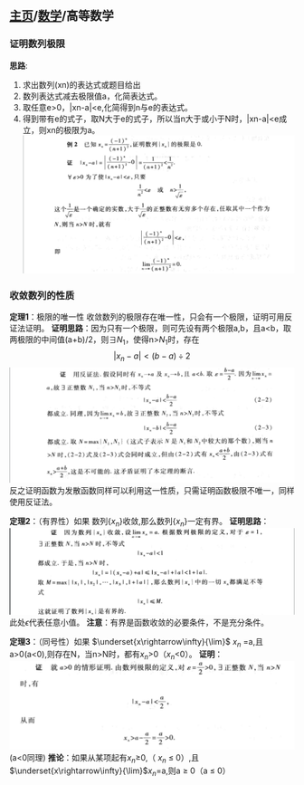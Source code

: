 <head>
    <script src="https://cdn.mathjax.org/mathjax/latest/MathJax.js?config=TeX-AMS-MML_HTMLorMML" type="text/javascript"></script>
    <script type="text/x-mathjax-config">
        MathJax.Hub.Config({
            tex2jax: {
            skipTags: ['script', 'noscript', 'style', 'textarea', 'pre'],
            inlineMath: [['$','$']]
            }
        });
    </script>
</head>

## [主页](../README.md)/[数学](./readme.md)/高等数学
### 证明数列极限
**思路**:
1. 求出数列(xn)的表达式或题目给出
2. 数列表达式减去极限值a，化简表达式。
3. 取任意e>0，|xn-a|<e,化简得到n与e的表达式。
4. 得到带有e的式子，取N大于e的式子，所以当n大于或小于N时，|xn-a|<e成立，则xn的极限为a。
![](pic/Math1.png)

### 收敛数列的性质
**定理1**：极限的唯一性
收敛数列的极限存在唯一性，只会有一个极限，证明可用反证法证明。
**证明思路**：因为只有一个极限，则可先设有两个极限a,b，且a<b，取两极限的中间值(a+b)/2，则$\exists$${N}_{1}$，使得n>${N}_{1}$时，存在
$$|{x}_{n}-a|<(b-a)\div2$$
![](pic/Math2.png)
反之证明函数为发散函数同样可以利用这一性质，只需证明函数极限不唯一，同样使用反证法。

**定理2**：（有界性）如果 数列{${x}_{n}$}收敛,那么数列{${x}_{n}$}一定有界。
**证明思路**：![](pic/Math3.png)
此处$\epsilon$代表任意小值。
**注意**：有界是函数收敛的必要条件，不是充分条件。

**定理3**：（同号性）如果  $\underset{x\rightarrow\infty}{\lim}$ ${x}_{n}$ =a,且a>0(a<0),则存在N，当n>N时，都有${x}_{n}$>0（${x}_{n}$<0）。
**证明**：![](pic/Math4.png)(a<0同理)
**推论**：如果从某项起有${x}_{n}$$\ge$0,（ ${x}_{n}$ $\le$ 0）,且        $\underset{x\rightarrow\infty}{\lim}$${x}_{n}$=a,则a $\ge$ 0（a $\le$ 0）